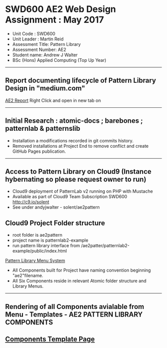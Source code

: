 
#  SWD600 AE2 Web Design Assignment : May 2017

- Unit Code : SWD600
- Unit Leader : Martin Reid
- Assessment Title: Pattern Library
- Assessment Number: AE2
- Student name: Andrew J Walter
-  BSc (Hons) Applied Computing (Top Up Year)

----------------------------------------------------------------------------------------------------------
##  Report documenting lifecycle of Pattern Library Design in "medium.com"

[AE2 Report](http//:medium.com) Right Click and open in new tab on 

----------------------------------------------------------------------------------------------------------
##  Initial Research : atomic-docs ; barebones ; patternlab & patternslib
- Installation a modifications recorded in git commits history.
- Removed installations at Project End to remove conflict and create GitHub Pages publication.

----------------------------------------------------------------------------------------------------------
##  Access to Pattern Library on Cloud9 (Instance hybernating so please request owner to run)

- Cloud9 deployment of PatternLab v2 running on PHP with Mustache
- Available as part of Cloud9 Team Subscription SWD600 http://c9.io/solent
- See under andyjwalter - solent/ae2pattern

##  Cloud9 Project Folder structure 
- root folder is ae2pattern
- project name is patternlab2-example
- run pattern library interface from /ae2patter/patternlab2-example/public/index.html

[Pattern Library Menu System](https://ae2pattern-andyjwalter.c9users.io/patternlab2-example/public/index.html)
- All Components built for Project have naming convention beginning "ae2"filename.
- All Six Components reside in relevant Atomic folder structure and Library Menus.

----------------------------------------------------------------------------------------------------------
## Rendering of all Components avialable from Menu - Templates - AE2 PATTERN LIBRARY COMPONENTS

[Components Template Page](https://ae2pattern-andyjwalter.c9users.io/patternlab2-example/public/?p=templates-ae2-pattern-project)
----------------------------------------------------------------------------------------------------------
